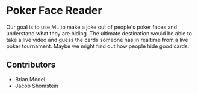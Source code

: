 # Poker Face Reader
Our goal is to use ML to make a joke out of people's poker faces and understand what they are hiding. The ultimate destination would be able to take a live video and guess the cards someone has in realtime from a live poker tournament. Maybe we might find out how people hide good cards.
## Contributors
- Brian Model
- Jacob Shomstein
